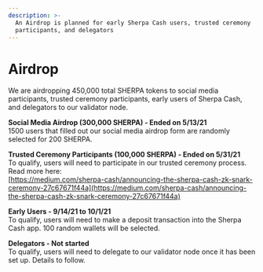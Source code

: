```yaml
---
description: >-
  An Airdrop is planned for early Sherpa Cash users, trusted ceremony
  participants, and delegators
---
```


# Airdrop

We are airdropping 450,000 total SHERPA tokens to social media participants, trusted ceremony participants, early users of Sherpa Cash, and delegators to our validator node.

**Social Media Airdrop \(300,000 SHERPA\) - Ended on 5/13/21**  
1500 users that filled out our social media airdrop form are randomly selected for 200 SHERPA.  
  
**Trusted Ceremony Participants \(100,000 SHERPA\) - Ended on 5/31/21**  
To qualify, users will need to participate in our trusted ceremony process.   
Read more here:  
[https://medium.com/sherpa-cash/announcing-the-sherpa-cash-zk-snark-ceremony-27c67671f44a](https://medium.com/sherpa-cash/announcing-the-sherpa-cash-zk-snark-ceremony-27c67671f44a)

**Early Users - 9/14/21 to 10/1/21**  
To qualify, users will need to make a deposit transaction into the Sherpa Cash app. 100 random wallets will be selected.

**Delegators - Not started**  
To qualify, users will need to delegate to our validator node once it has been set up. Details to follow.

